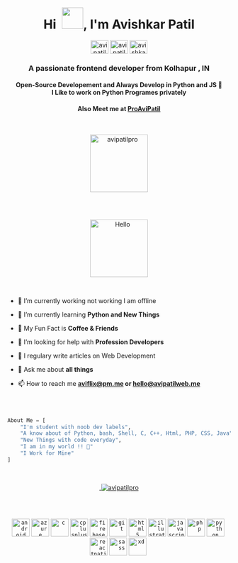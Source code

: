 <h1 align="center">Hi  &nbsp;<a href="https://avipatilweb.me/"><img src="https://raw.githubusercontent.com/avipatilpro/avipatilpro/master/Hi.gif" width="48px"></a>, I'm Avishkar Patil</h1>

<p align="center">
<a href="https://codepen.io/avipatilpro" target="blank"><img align="center" src="https://cdn.jsdelivr.net/npm/simple-icons@3.0.1/icons/codepen.svg" alt="avipatilpro" height="30" width="40" /></a>
<a href="https://dev.to/avipatilpro" target="blank"><img align="center" src="https://cdn.jsdelivr.net/npm/simple-icons@3.0.1/icons/dev-dot-to.svg" alt="avipatilpro" height="30" width="40" /></a>
<a href="https://www.hackerrank.com/avishkarpatil64" target="blank"><img align="center" src="https://cdn.jsdelivr.net/npm/simple-icons@3.0.1/icons/hackerrank.svg" alt="avishkarpatil64" height="30" width="40" /></a>
</p>

<h3 align="center">A passionate frontend developer from Kolhapur , IN</h3>

<h4 align="center">Open-Source Developement and Always Develop in Python and JS 🐍 <br> I Like to work on Python Programes privately</h4>

<h4 align="center">Also Meet me at <a href="https://github.com/proavipatil"><b>ProAviPatil</b></a></h4><br>

<p align="center"> <a href="https://github.com/avipatilpro/"><img width="130px" src="https://komarev.com/ghpvc/?username=avipatilpro&label=Profile%20views&color=0e75b6&style=flat" alt="avipatilpro" /></a> </p><br><br>

<p align="center"><img src="https://sdk.bitmoji.com/render/panel/0debf544-5b3b-4275-b469-1d779e0dc91e-73722fee-603d-4ad6-a574-ee66da7461b3-v1.png?transparent=1&palette=1" alt="Hello" width="130" height="130"/></p><br>



- 🔭 I’m currently working not working I am offline <!-- [EDITH USER BOT](https://github.com/avipatilpro/EdithUserBot) -->

- 🌱 I’m currently learning **Python and New Things**

- 👯 My Fun Fact is **Coffee & Friends**

- 🤝 I’m looking for help with **Profession Developers**

- 📝 I regulary write articles on Web Development

- 💬 Ask me about **all things**

- 📫 How to reach me **aviflix@pm.me or hello@avipatilweb.me**

<br><br>

```py
About Me = [
    "I'm student with noob dev labels",
    "A know about of Python, bash, Shell, C, C++, Html, PHP, CSS, Java",
    "New Things with code everyday",
    "I am in my world !! 💞"
    "I Work for Mine"
]
```
<br>
<a href="https://avipatilweb.me/"><p align="center">&nbsp;<img align="center" href="https://github.com/avipatilpro" src="https://github-readme-stats.vercel.app/api?username=avipatilpro&theme=algolia&show_icons=true" alt="avipatilpro"/></p></a>

<!--
<br>
<h4 align="center"> Add Your Name and SIte Here :sweat_smile:  If don't Have site add Only Name</h4>
<p align="center">&nbsp;<img align="center" src="https://github-readme-stats.vercel.app/api/pin/?username=avipatilpro&theme=algolia&repo=The-Developers" alt="The Developers"/></p><br> 
<h4 align="center"> :stuck_out_tongue_winking_eye: Working on Private Project :sweat_smile: in 🐍🐍 </h4> -->


<br><br>

<p align="center"> 
<code><a href="https://developer.android.com" target="_blank"><img src="https://devicons.github.io/devicon/devicon.git/icons/android/android-original-wordmark.svg" alt="android" width="40" height="40"/></a></code>&nbsp;<code><a href="https://azure.microsoft.com/en-in/" target="_blank"><img src="https://www.vectorlogo.zone/logos/microsoft_azure/microsoft_azure-icon.svg" alt="azure" width="40" height="40"/></a></code>&nbsp;<code><a href="https://www.cprogramming.com/" target="_blank"><img src="https://devicons.github.io/devicon/devicon.git/icons/c/c-original.svg" alt="c" width="40" height="40"/></a></code>&nbsp;<code><a href="https://www.w3schools.com/cpp/"target="_blank"><img src="https://devicons.github.io/devicon/devicon.git/icons/cplusplus/cplusplus-original.svg" alt="cplusplus" width="40" height="40"/></a></code>&nbsp;<code><a href="https://firebase.google.com/" target="_blank"><img src="https://www.vectorlogo.zone/logos/firebase/firebase-icon.svg" alt="firebase" width="40" height="40"/></a></code>&nbsp;<code><a href="https://git-scm.com/" target="_blank"><img src="https://www.vectorlogo.zone/logos/git-scm/git-scm-icon.svg" alt="git" width="40" height="40"/></a></code>&nbsp;<code><a href="https://www.w3.org/html/" target="_blank"><img src="https://devicons.github.io/devicon/devicon.git/icons/html5/html5-original-wordmark.svg" alt="html5" width="40" height="40"/></a></code>&nbsp;<code><a href="https://www.adobe.com/in/products/illustrator.html" target="_blank"><img src="https://www.vectorlogo.zone/logos/adobe_illustrator/adobe_illustrator-icon.svg" alt="illustrator" width="40" height="40"/></a></code>&nbsp;<code><a href="https://developer.mozilla.org/en-US/docs/Web/JavaScript" target="_blank"><img src="https://devicons.github.io/devicon/devicon.git/icons/javascript/javascript-original.svg" alt="javascript" width="40" height="40"/></a></code>&nbsp;<code><a href="https://www.php.net" target="_blank"><img src="https://devicons.github.io/devicon/devicon.git/icons/php/php-original.svg" alt="php" width="40" height="40"/></a></code>&nbsp;<code><a href="https://www.python.org" target="_blank"><img src="https://devicons.github.io/devicon/devicon.git/icons/python/python-original.svg" alt="python" width="40" height="40"/></a></code>&nbsp;<code><a href="https://reactnative.dev/" target="_blank"><img src="https://reactnative.dev/img/header_logo.svg" alt="reactnative" width="40" height="40"/></a></code>&nbsp;<code><a href="https://sass-lang.com" target="_blank"><img src="https://devicons.github.io/devicon/devicon.git/icons/sass/sass-original.svg" alt="sass" width="40" height="40"/></a></code>&nbsp;<code><a href="https://www.adobe.com/products/xd.html" target="_blank"><img src="https://cdn.worldvectorlogo.com/logos/adobe-xd.svg" alt="xd" width="40" height="40"/></a></code>&nbsp;</p>
